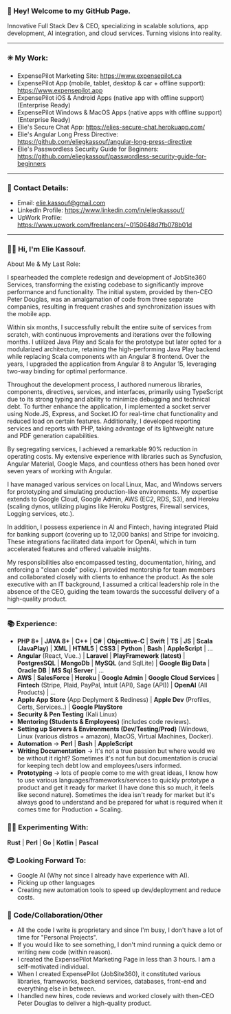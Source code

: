 ### 👋 Hey! Welcome to my GitHub Page.

Innovative Full Stack Dev & CEO, specializing in scalable solutions, app development, AI integration, and cloud services. Turning visions into reality.

----------------------------

### ✳️ My Work:
- ExpensePilot Marketing Site: https://www.expensepilot.ca
- ExpensePilot App (mobile, tablet, desktop & car + offline support): https://www.expensepilot.app
- ExpensePilot iOS & Android Apps (native app with offline support) (Enterprise Ready)
- ExpensePilot Windows & MacOS Apps (native apps with offline support) (Enterprise Ready)
- Elie's Secure Chat App: https://elies-secure-chat.herokuapp.com/
- Elie's Angular Long Press Directive: https://github.com/eliegkassouf/angular-long-press-directive
- Elie's Passwordless Security Guide for Beginners: https://github.com/eliegkassouf/passwordless-security-guide-for-beginners

----------------------------

### 📧 Contact Details:
- Email: elie.kassouf@gmail.com
- LinkedIn Profile: https://www.linkedin.com/in/eliegkassouf/
- UpWork Profile: https://www.upwork.com/freelancers/~0150648d7fb078b01d

----------------------------

### 🙋‍♂️ Hi, I'm Elie Kassouf.

About Me & My Last Role:

I spearheaded the complete redesign and development of JobSite360 Services, transforming the existing codebase to significantly improve performance and functionality. The initial system, provided by then-CEO Peter Douglas, was an amalgamation of code from three separate companies, resulting in frequent crashes and synchronization issues with the mobile app.

Within six months, I successfully rebuilt the entire suite of services from scratch, with continuous improvements and iterations over the following months. I utilized Java Play and Scala for the prototype but later opted for a modularized architecture, retaining the high-performing Java Play backend while replacing Scala components with an Angular 8 frontend. Over the years, I upgraded the application from Angular 8 to Angular 15, leveraging two-way binding for optimal performance.

Throughout the development process, I authored numerous libraries, components, directives, services, and interfaces, primarily using TypeScript due to its strong typing and ability to minimize debugging and technical debt. To further enhance the application, I implemented a socket server using Node.JS, Express, and Socket.IO for real-time chat functionality and reduced load on certain features. Additionally, I developed reporting services and reports with PHP, taking advantage of its lightweight nature and PDF generation capabilities.

By segregating services, I achieved a remarkable 90% reduction in operating costs. My extensive experience with libraries such as Syncfusion, Angular Material, Google Maps, and countless others has been honed over seven years of working with Angular.

I have managed various services on local Linux, Mac, and Windows servers for prototyping and simulating production-like environments. My expertise extends to Google Cloud, Google Admin, AWS (EC2, RDS, S3), and Heroku (scaling dynos, utilizing plugins like Heroku Postgres, Firewall services, Logging services, etc.).

In addition, I possess experience in AI and Fintech, having integrated Plaid for banking support (covering up to 12,000 banks) and Stripe for invoicing. These integrations facilitated data import for OpenAI, which in turn accelerated features and offered valuable insights.

My responsibilities also encompassed testing, documentation, hiring, and enforcing a "clean code" policy. I provided mentorship for team members and collaborated closely with clients to enhance the product. As the sole executive with an IT background, I assumed a critical leadership role in the absence of the CEO, guiding the team towards the successful delivery of a high-quality product.

----------------------------

### 📚 Experience:
- <b>PHP 8+</b> | <b>JAVA 8+</b> | <b>C++</b> | <b>C#</b> | <b>Objecttive-C</b> | <b>Swift</b> | <b>TS</b> | <b>JS</b> | <b>Scala (JavaPlay)</b> | <b>XML</b> | <b>HTML5</b> | <b>CSS3</b> | <b>Python</b> | <b>Bash</b> | <b>AppleScript</b> | ...
- <b>Angular</b> (React, Vue..) | <b>Laravel</b> | <b>PlayFramework (latest)</b> | <b>PostgresSQL</b> | <b>MongoDb</b> | <b>MySQL</b> (and SqlLite) | <b>Google Big Data</b> | <b>Oracle DB</b> | <b>MS Sql Server</b> | ...
- <b>AWS</b> | <b>SalesForce</b> | <b>Heroku</b> | <b>Google Admin</b> | <b>Google Cloud Services</b> | <b>Fintech</b> (Stripe, Plaid, PayPal, Intuit (API), Sage (API)) | <b>OpenAI</b> (All Products) | ...
- <b>Apple App Store</b> (App Deplyment & Rediness) | <b>Apple Dev</b> (Profiles, Certs, Services..) | <b>Google PlayStore</b>
- <b>Security & Pen Testing</b> (Kali Linux)
- <b>Mentoring (Students & Employees)</b> (includes code reviews).
- <b>Setting up Servers & Environments (Dev/Testing/Prod)</b> (Windows, Linux (various distros + amazon), MacOS, Virtual Machines, Docker).
- <b>Automation</b> -> <b>Perl</b> | <b> Bash</b> | <b>AppleScript</b>
- <b>Writing Documentation</b> -> It's not a true passion but where would we be without it right? Sometimes it's not fun but documentation is crucial for keeping tech debt low and employees/users informed.
- <b>Prototyping</b> -> lots of people come to me with great ideas, I know how to use various languages/frameworks/services to quickly prototype a product and get it ready for market (I have done this so much, it feels like second nature). Sometimes the idea isn't ready for market but it's always good to understand and be prepared for what is required when it comes time for Production + Scaling.

### 🕵️‍♂️ Experimenting With:
<b>Rust</b> | <b>Perl</b> | <b>Go</b> | <b>Kotlin</b> | <b>Pascal</b>

### 😎 Looking Forward To:
- Google AI (Why not since I already have experience with AI).
- Picking up other languages
- Creating new automation tools to speed up dev/deployment and reduce costs.

### 💬 Code/Collaboration/Other
- All the code I write is proprietary and since I'm busy, I don't have a lot of time for "Personal Projects".
- If you would like to see something, I don't mind running a quick demo or writing new code (within reason).
- I created the ExpensePilot Marketing Page in less than 3 hours. I am a self-motivated individual.
- When I created ExpensePilot (JobSite360), it constituted various libraries, frameworks, backend services, databases, front-end and everything else in between.
- I handled new hires, code reviews and worked closely with then-CEO Peter Douglas to deliver a high-quality product. 

